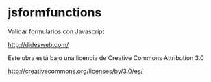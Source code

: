 # jsformfunctions
Validar formularios con Javascript 
<br>

http://didesweb.com/
<br>

Este obra está bajo una licencia de Creative Commons Attribution 3.0
<br>

http://creativecommons.org/licenses/by/3.0/es/<br>
